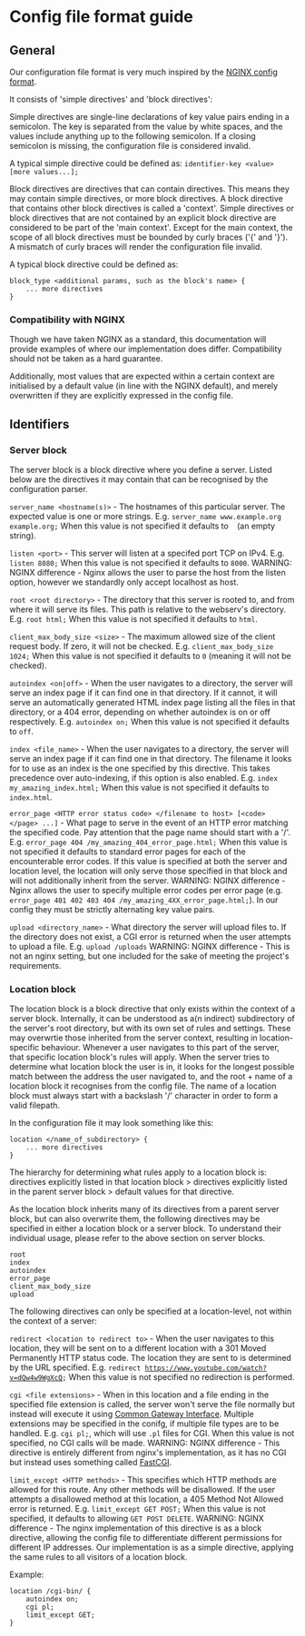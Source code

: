 # Config file format guide

## General
Our configuration file format is very much inspired by the [NGINX config format](http://nginx.org/en/docs/beginners_guide.html#conf_structure).

It consists of 'simple directives' and 'block directives':

Simple directives are single-line declarations of key value pairs ending in a semicolon.
The key is separated from the value by white spaces, and the values include anything up to the following semicolon.
If a closing semicolon is missing, the configuration file is considered invalid.

A typical simple directive could be defined as:
`identifier-key <value> [more values...];`

Block directives are directives that can contain directives. This means they may contain simple directives, or
more block directives. A block directive that contains other block directives is called a 'context'. Simple directives or block directives that are not contained by an explicit block directive are considered to be part of the 'main context'.
Except for the main context, the scope of all block directives must be bounded by curly braces ('{' and '}'). A mismatch of curly braces will render the configuration file invalid.

A typical block directive could be defined as:
```
block_type <additional params, such as the block's name> {
    ... more directives
}
```

### Compatibility with NGINX
Though we have taken NGINX as a standard, this documentation will provide examples of where our implementation does differ. Compatibility should not be taken as a hard guarantee.

Additionally, most values that are expected within a certain context are initialised by a default value (in line with the NGINX default), and merely overwritten if they are explicitly expressed in the config file.

## Identifiers

### Server block
The server block is a block directive where you define a server.
Listed below are the directives it may contain that can be recognised by the configuration parser.

`server_name <hostname(s)>` - The hostnames of this particular server. The expected value is one or more strings.
E.g. `server_name www.example.org example.org;`
When this value is not specified it defaults to ` ` (an empty string).

`listen <port>` - This server will listen at a specifed port TCP on IPv4.
E.g. `listen 8080;`
When this value is not specified it defaults to `8000`.
WARNING: NGINX difference - Nginx allows the user to parse the host from the listen option, however we standardly only accept localhost as host.

`root <root directory>` - The directory that this server is rooted to, and from where it will serve its files. This path is relative to the webserv's directory.
E.g. `root html;`
When this value is not specified it defaults to `html`.

`client_max_body_size <size>` - The maximum allowed size of the client request body. If zero, it will not be checked.
E.g. `client_max_body_size 1024;`
When this value is not specified it defaults to `0` (meaning it will not be checked).

`autoindex <on|off>` - When the user navigates to a directory, the server will serve an index page if it can find one in that directory. If it cannot, it will serve an automatically generated HTML index page listing all the files in that directory, or a 404 error, depending on whether autoindex is on or off respectively.
E.g. `autoindex on;`
When this value is not specified it defaults to `off`.

`index <file_name>` - When the user navigates to a directory, the server will serve an index page if it can find one in that directory. The filename it looks for to use as an index is the one specified by this directive. This takes precedence over auto-indexing, if this option is also enabled.
E.g. `index my_amazing_index.html;`
When this value is not specified it defaults to `index.html`.

`error_page <HTTP error status code> </filename to host> [<code> </page> ...]` - What page to serve in the event of an HTTP error matching the specified code. Pay attention that the page name should start with a '/'.
E.g. `error_page 404 /my_amazing_404_error_page.html;`
When this value is not specified it defaults to standard error pages for each of the encounterable error codes. If this value is specified at both the server and location level, the location will only serve those specified in that block and will not additionally inherit from the server.
WARNING: NGINX difference - Nginx allows the user to specify multiple error codes per error page (e.g. `error_page 401 402 403 404 /my_amazing_4XX_error_page.html;`). In our config they must be strictly alternating key value pairs.

`upload <directory_name>` - What directory the server will upload files to. If the directory does not exist, a CGI error is returned when the user attempts to upload a file.
E.g. `upload /uploads`
WARNING: NGINX difference - This is not an nginx setting, but one included for the sake of meeting the project's requirements.

### Location block
The location block is a block directive that only exists within the context of a server block. Internally, it can be understood as a(n indirect) subdirectory of the server's root directory, but with its own set of rules and settings. These may overwrtie those inherited from the server context, resulting in location-specific behaviour. Whenever a user navigates to this part of the server, that specific location block's rules will apply. When the server tries to determine what location block the user is in, it looks for the longest possible match between the address the user navigated to, and the root + name of a location block it recognises from the config file.
The name of a location block must always start with a backslash '/' character in order to form a valid filepath.

In the configuration file it may look something like this: 
```
location </name_of_subdirectory> {
    ... more directives
}
```

The hierarchy for determining what rules apply to a location block is:
directives explicitly listed in that location block > 
directives explicitly listed in the parent server block >
default values for that directive.

As the location block inherits many of its directives from a parent server block, but can also overwrite them, the following directives may be specified in either a location block or a server block. To understand their individual usage, please refer to the above section on server blocks.

```
root
index
autoindex
error_page
client_max_body_size
upload
```

The following directives can only be specified at a location-level, not within the context of a server:

`redirect <location to redirect to>` - When the user navigates to this location, they will be sent on to a different location with a 301 Moved Permanently HTTP status code. The location they are sent to is determined by the URL specified.
E.g. `redirect `[`https://www.youtube.com/watch?v=dQw4w9WgXcQ`](https://www.youtube.com/watch?v=dQw4w9WgXcQ)`;`
When this value is not specified no redirection is performed.

`cgi <file extensions>` - When in this location and a file ending in the specified file extension is called, the server won't serve the file normally but instead will execute it using [Common Gateway Interface](https://en.wikipedia.org/wiki/Common_Gateway_Interface). Multiple extensions may be specified in the conifg, if multiple file types are to be handled.
E.g. `cgi pl;`, which will use `.pl` files for CGI.
When this value is not specified, no CGI calls will be made.
WARNING: NGINX difference - This directive is entirely different from nginx's implementation, as it has no CGI but instead uses something called [FastCGI](https://en.wikipedia.org/wiki/FastCGI).

`limit_except <HTTP methods>` - This specifies which HTTP methods are allowed for this route. Any other methods will be disallowed. If the user attempts a disallowed method at this location, a 405 Method Not Allowed error is returned.
E.g. `limit_except GET POST;`
When this value is not specified, it defaults to allowing `GET POST DELETE`.
WARNING: NGINX difference - The nginx implementation of this directive is as a block directive, allowing the config file to differentiate different permissions for different IP addresses. Our implementation is as a simple directive, applying the same rules to all visitors of a location block.

Example:
```
location /cgi-bin/ {
    autoindex on;
    cgi pl;
    limit_except GET;
}
```

